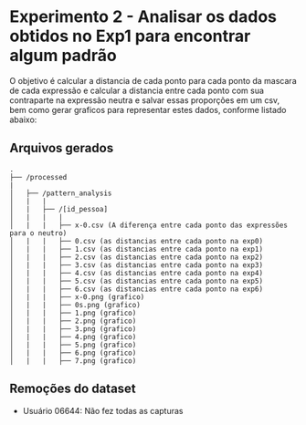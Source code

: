 # Experimento 2 - Analisar os dados obtidos no Exp1 para encontrar algum padrão

O objetivo é calcular a distancia de cada ponto para cada ponto da mascara de cada expressão e calcular a distancia entre cada ponto com sua contraparte na expressão neutra e salvar essas proporções em um csv, bem como gerar graficos para representar estes dados, conforme listado abaixo:

## Arquivos gerados

```
.
├── /processed
|
│   ├── /pattern_analysis
│   |   |
│   |   ├── /[id_pessoa]
│   |   |   |
│   |   |   ├── x-0.csv (A diferença entre cada ponto das expressões para o neutro)
│   |   |   ├── 0.csv (as distancias entre cada ponto na exp0)
│   |   |   ├── 1.csv (as distancias entre cada ponto na exp1)
│   |   |   ├── 2.csv (as distancias entre cada ponto na exp2)
│   |   |   ├── 3.csv (as distancias entre cada ponto na exp3)
│   |   |   ├── 4.csv (as distancias entre cada ponto na exp4)
│   |   |   ├── 5.csv (as distancias entre cada ponto na exp5)
│   |   |   ├── 6.csv (as distancias entre cada ponto na exp6)
│   |   |   ├── x-0.png (grafico)
│   |   |   ├── 0s.png (grafico)
│   |   |   ├── 1.png (grafico)
│   |   |   ├── 2.png (grafico)
│   |   |   ├── 3.png (grafico)
│   |   |   ├── 4.png (grafico)
│   |   |   ├── 5.png (grafico)
│   |   |   ├── 6.png (grafico)
│   |   |   ├── 7.png (grafico)
```

## Remoções do dataset

- Usuário 06644: Não fez todas as capturas
